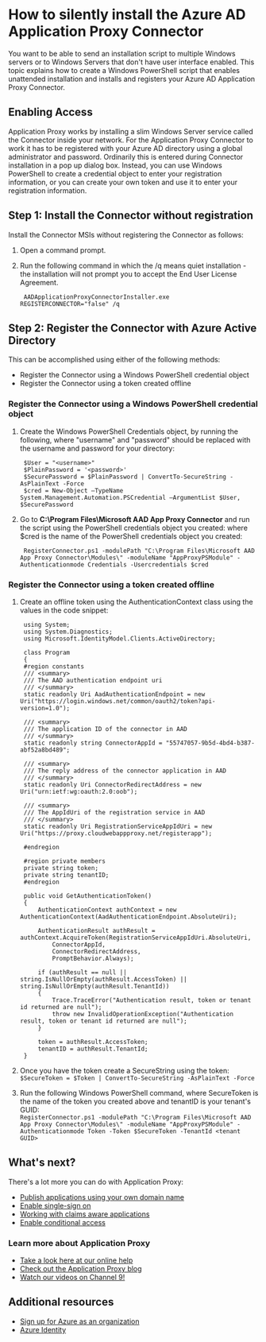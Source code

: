 <properties
	pageTitle="How to silently install the Azure AD Application Proxy Connector | Microsoft Azure"
	description="Covers how to perform a silent installation of Azure AD Application Proxy Connector to provide secure remote access to your on-premises apps."
	services="active-directory"
	documentationCenter=""
	authors="rkarlin"
	manager="steven.powell"
	editor=""/>

<tags
	ms.service="active-directory"
	ms.workload="identity"
	ms.tgt_pltfrm="na"
	ms.devlang="na"
	ms.topic="article"
	ms.date="10/19/2015"
	ms.author="rkarlin"/>

# How to silently install the Azure AD Application Proxy Connector

You want to be able to send an installation script to multiple Windows servers or to Windows Servers that don't have user interface enabled. This topic explains how to create a Windows PowerShell script that enables unattended installation and installs and registers your Azure AD Application Proxy Connector.

## Enabling Access
Application Proxy works by installing a slim Windows Server service called the Connector inside your network. For the Application Proxy Connector to work it has to be registered with your Azure AD directory using a global administrator and password. Ordinarily this is entered during Connector installation in a pop up dialog box. Instead, you can use Windows PowerShell to create a credential object to enter your registration information, or you can create your own token and use it to enter your registration information. 

## Step 1:  Install the Connector without registration


Install the Connector MSIs without registering the Connector as follows:


1. Open a command prompt.
2. Run the following command in which the /q means quiet installation - the installation will not prompt you to accept the End User License Agreement.

        AADApplicationProxyConnectorInstaller.exe REGISTERCONNECTOR="false" /q

## Step 2: Register the Connector with Azure Active Directory
This can be accomplished using either of the following methods:


- Register the Connector using a Windows PowerShell credential object
- Register the Connector using a token created offline

### Register the Connector using a Windows PowerShell credential object


1. Create the Windows PowerShell Credentials object, by running the following, where "username" and "password" should be replaced with the username and password for your directory:

        $User = "<username>" 
        $PlainPassword = '<password>' 
        $SecurePassword = $PlainPassword | ConvertTo-SecureString -AsPlainText -Force 
        $cred = New-Object –TypeName System.Management.Automation.PSCredential –ArgumentList $User, $SecurePassword 
    
2. Go to **C:\Program Files\Microsoft AAD App Proxy Connector** and run the script using the PowerShell credentials object you created: where $cred is the name of the PowerShell credentials object you created:

        RegisterConnector.ps1 -modulePath "C:\Program Files\Microsoft AAD App Proxy Connector\Modules\" -moduleName "AppProxyPSModule" -Authenticationmode Credentials -Usercredentials $cred 


### Register the Connector using a token created offline

1. Create an offline token using the AuthenticationContext class using the values in the code snippet:

        
        using System;
        using System.Diagnostics;
        using Microsoft.IdentityModel.Clients.ActiveDirectory;

        class Program
        {
        #region constants
        /// <summary>
        /// The AAD authentication endpoint uri
        /// </summary>
        static readonly Uri AadAuthenticationEndpoint = new Uri("https://login.windows.net/common/oauth2/token?api-version=1.0");

        /// <summary>
        /// The application ID of the connector in AAD
        /// </summary>
        static readonly string ConnectorAppId = "55747057-9b5d-4bd4-b387-abf52a8bd489";

        /// <summary>
        /// The reply address of the connector application in AAD
        /// </summary>
        static readonly Uri ConnectorRedirectAddress = new Uri("urn:ietf:wg:oauth:2.0:oob");

        /// <summary>
        /// The AppIdUri of the registration service in AAD
        /// </summary>
        static readonly Uri RegistrationServiceAppIdUri = new Uri("https://proxy.cloudwebappproxy.net/registerapp");

        #endregion

        #region private members
        private string token;
        private string tenantID;
        #endregion

        public void GetAuthenticationToken()
        {
            AuthenticationContext authContext = new AuthenticationContext(AadAuthenticationEndpoint.AbsoluteUri);

            AuthenticationResult authResult = authContext.AcquireToken(RegistrationServiceAppIdUri.AbsoluteUri,
                ConnectorAppId,
                ConnectorRedirectAddress,
                PromptBehavior.Always);

            if (authResult == null || string.IsNullOrEmpty(authResult.AccessToken) || string.IsNullOrEmpty(authResult.TenantId))
            {
                Trace.TraceError("Authentication result, token or tenant id returned are null");
                throw new InvalidOperationException("Authentication result, token or tenant id returned are null");
            }

            token = authResult.AccessToken;
            tenantID = authResult.TenantId;
        }





2. Once you have the token create a SecureString using the token: <br>
`$SecureToken = $Token | ConvertTo-SecureString -AsPlainText -Force` 
3. Run the following Windows PowerShell command, where SecureToken is the name of the token you created above and tenantID is your tenant's GUID: <br>
`RegisterConnector.ps1 -modulePath "C:\Program Files\Microsoft AAD App Proxy Connector\Modules\" -moduleName "AppProxyPSModule" -Authenticationmode Token -Token $SecureToken -TenantId <tenant GUID>`



## What's next?
There's a lot more you can do with Application Proxy:


- [Publish applications using your own domain name](active-directory-application-proxy-custom-domains.md)
- [Enable single-sign on](active-directory-application-proxy-sso-using-kcd.md)
- [Working with claims aware applications](active-directory-application-proxy-claims-aware-apps.md)
- [Enable conditional access](active-directory-application-proxy-conditional-access.md)


### Learn more about Application Proxy
- [Take a look here at our online help](active-directory-application-proxy-enable.md)
- [Check out the Application Proxy blog](http://blogs.technet.com/b/applicationproxyblog/)
- [Watch our videos on Channel 9!](http://channel9.msdn.com/events/Ignite/2015/BRK3864)

## Additional resources
* [Sign up for Azure as an organization](sign-up-organization.md)
* [Azure Identity](fundamentals-identity.md)
